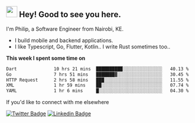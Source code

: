 <h2><img src="https://slackmojis.com/emojis/3643-cool-doge/download" width="30"/> Hey! Good to see you here.</h2>

<p>I'm Philip, a Software Engineer from Nairobi, KE. 

- I build mobile and backend applications.
- I like Typescript, Go, Flutter, Kotlin.. I write Rust sometimes too..</p>

**This week I spent some time on**
<!--START_SECTION:waka-->

```txt
Dart              10 hrs 21 mins  ██████████░░░░░░░░░░░░░░░   40.13 %
Go                7 hrs 51 mins   ███████▓░░░░░░░░░░░░░░░░░   30.45 %
HTTP Request      2 hrs 58 mins   ███░░░░░░░░░░░░░░░░░░░░░░   11.55 %
XML               1 hr 59 mins    ██░░░░░░░░░░░░░░░░░░░░░░░   07.74 %
YAML              1 hr 6 mins     █░░░░░░░░░░░░░░░░░░░░░░░░   04.30 %
```

<!--END_SECTION:waka-->

If you'd like to connect with me elsewhere

[![Twitter Badge](https://img.shields.io/badge/-Twitter-1ca0f1?style=flat-square&labelColor=1ca0f1&logo=twitter&logoColor=white&link=https://twitter.com/_diogorodrigues)](https://twitter.com/kimathiphil)  [![Linkedin Badge](https://img.shields.io/badge/-LinkedIn-blue?style=flat-square&logo=Linkedin&logoColor=white&link=https://www.linkedin.com/in/philip-kimathi-2604a9114/)](https://www.linkedin.com/in/philip-kimathi-2604a9114/)
